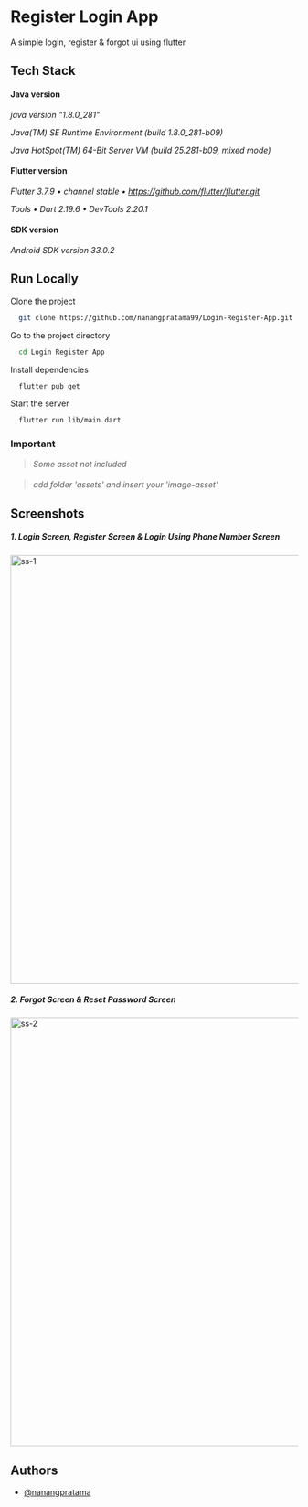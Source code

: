 
# Register Login App

A simple login, register & forgot ui using flutter 

## Tech Stack

#### Java version
_java version "1.8.0_281"_

_Java(TM) SE Runtime Environment (build 1.8.0_281-b09)_

_Java HotSpot(TM) 64-Bit Server VM (build 25.281-b09, mixed mode)_

#### Flutter version
_Flutter 3.7.9 • channel stable • https://github.com/flutter/flutter.git_

_Tools • Dart 2.19.6 • DevTools 2.20.1_

#### SDK version
_Android SDK version 33.0.2_


## Run Locally

Clone the project

```bash
  git clone https://github.com/nanangpratama99/Login-Register-App.git
```

Go to the project directory

```bash
  cd Login Register App
```

Install dependencies

```bash
  flutter pub get
```

Start the server

```bash
  flutter run lib/main.dart
```

### Important
> _Some asset not included_ 
####
> _add folder 'assets' and insert your 'image-asset'_ 
    
## Screenshots
##### 1. Login Screen, Register Screen & Login Using Phone Number Screen
####

<img width="750" alt="ss-1" src="https://github.com/nanangpratama99/Login-Register-App/assets/111034379/7169388b-e382-4940-81f5-3ba8da19c2d3">


##### 2. Forgot Screen & Reset Password Screen
####

<img width="750" alt="ss-2" src="https://github.com/nanangpratama99/Login-Register-App/assets/111034379/84d9be3b-37b3-4eb6-a11a-9733c1b17170">

## Authors

- [@nanangpratama](https://github.com/nanangpratama99)

